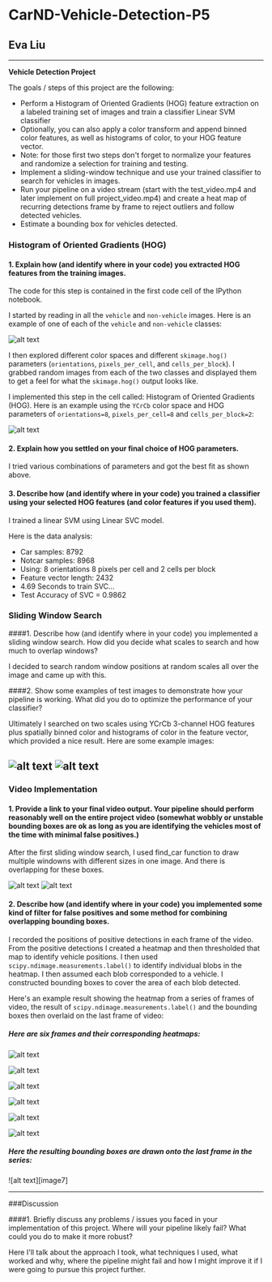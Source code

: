 # CarND-Vehicle-Detection-P5
## Eva Liu


---

**Vehicle Detection Project**

The goals / steps of this project are the following:

* Perform a Histogram of Oriented Gradients (HOG) feature extraction on a labeled training set of images and train a classifier Linear SVM classifier
* Optionally, you can also apply a color transform and append binned color features, as well as histograms of color, to your HOG feature vector. 
* Note: for those first two steps don't forget to normalize your features and randomize a selection for training and testing.
* Implement a sliding-window technique and use your trained classifier to search for vehicles in images.
* Run your pipeline on a video stream (start with the test_video.mp4 and later implement on full project_video.mp4) and create a heat map of recurring detections frame by frame to reject outliers and follow detected vehicles.
* Estimate a bounding box for vehicles detected.


### Histogram of Oriented Gradients (HOG)

#### 1. Explain how (and identify where in your code) you extracted HOG features from the training images.

The code for this step is contained in the first code cell of the IPython notebook.  

I started by reading in all the `vehicle` and `non-vehicle` images.  Here is an example of one of each of the `vehicle` and `non-vehicle` classes:

![alt text](https://github.com/evaliu1/CarND-Vehicle-Detection-P5/blob/master/Images/data_img.JPG)

I then explored different color spaces and different `skimage.hog()` parameters (`orientations`, `pixels_per_cell`, and `cells_per_block`).  I grabbed random images from each of the two classes and displayed them to get a feel for what the `skimage.hog()` output looks like.

I implemented this step in the cell called: Histogram of Oriented Gradients (HOG). Here is an example using the `YCrCb` color space and HOG parameters of `orientations=8`, `pixels_per_cell=8` and `cells_per_block=2`:


![alt text](https://github.com/evaliu1/CarND-Vehicle-Detection-P5/blob/master/Images/hog.JPG)

#### 2. Explain how you settled on your final choice of HOG parameters.

I tried various combinations of parameters and got the best fit as shown above.

#### 3. Describe how (and identify where in your code) you trained a classifier using your selected HOG features (and color features if you used them).

I trained a linear SVM using Linear SVC model.

Here is the data analysis:

* Car samples:  8792
* Notcar samples:  8968
* Using: 8 orientations 8 pixels per cell and 2 cells per block
* Feature vector length: 2432
* 4.69 Seconds to train SVC...
* Test Accuracy of SVC =  0.9862

### Sliding Window Search

####1. Describe how (and identify where in your code) you implemented a sliding window search.  How did you decide what scales to search and how much to overlap windows?

I decided to search random window positions at random scales all over the image and came up with this.


####2. Show some examples of test images to demonstrate how your pipeline is working.  What did you do to optimize the performance of your classifier?

Ultimately I searched on two scales using YCrCb 3-channel HOG features plus spatially binned color and histograms of color in the feature vector, which provided a nice result.  Here are some example images:

![alt text](https://github.com/evaliu1/CarND-Vehicle-Detection-P5/blob/master/Images/Sliding_win1.JPG)
![alt text](https://github.com/evaliu1/CarND-Vehicle-Detection-P5/blob/master/Images/Sliding_win2.JPG)
---

### Video Implementation

#### 1. Provide a link to your final video output.  Your pipeline should perform reasonably well on the entire project video (somewhat wobbly or unstable bounding boxes are ok as long as you are identifying the vehicles most of the time with minimal false positives.)

After the first sliding window search, I used find_car function to draw multiple windowns with different sizes in one image. And there is overlapping for these boxes.

![alt text](https://github.com/evaliu1/CarND-Vehicle-Detection-P5/blob/master/Images/Multi_win1.JPG)
![alt text](https://github.com/evaliu1/CarND-Vehicle-Detection-P5/blob/master/Images/Multi_win2.JPG)


#### 2. Describe how (and identify where in your code) you implemented some kind of filter for false positives and some method for combining overlapping bounding boxes.

I recorded the positions of positive detections in each frame of the video.  From the positive detections I created a heatmap and then thresholded that map to identify vehicle positions.  I then used `scipy.ndimage.measurements.label()` to identify individual blobs in the heatmap.  I then assumed each blob corresponded to a vehicle.  I constructed bounding boxes to cover the area of each blob detected.  

Here's an example result showing the heatmap from a series of frames of video, the result of `scipy.ndimage.measurements.label()` and the bounding boxes then overlaid on the last frame of video:

##### Here are six frames and their corresponding heatmaps:

![alt text](https://github.com/evaliu1/CarND-Vehicle-Detection-P5/blob/master/Images/Heat_map1.JPG)

![alt text](https://github.com/evaliu1/CarND-Vehicle-Detection-P5/blob/master/Images/Heat_map2.JPG)

![alt text](https://github.com/evaliu1/CarND-Vehicle-Detection-P5/blob/master/Images/Heat_map3.JPG)

![alt text](https://github.com/evaliu1/CarND-Vehicle-Detection-P5/blob/master/Images/Heat-map.JPG)

![alt text](https://github.com/evaliu1/CarND-Vehicle-Detection-P5/blob/master/Images/Heat_map5.JPG)

![alt text](https://github.com/evaliu1/CarND-Vehicle-Detection-P5/blob/master/Images/Heat_map6.JPG)


##### Here the resulting bounding boxes are drawn onto the last frame in the series:
![alt text][image7]



---

###Discussion

####1. Briefly discuss any problems / issues you faced in your implementation of this project.  Where will your pipeline likely fail?  What could you do to make it more robust?

Here I'll talk about the approach I took, what techniques I used, what worked and why, where the pipeline might fail and how I might improve it if I were going to pursue this project further.  

